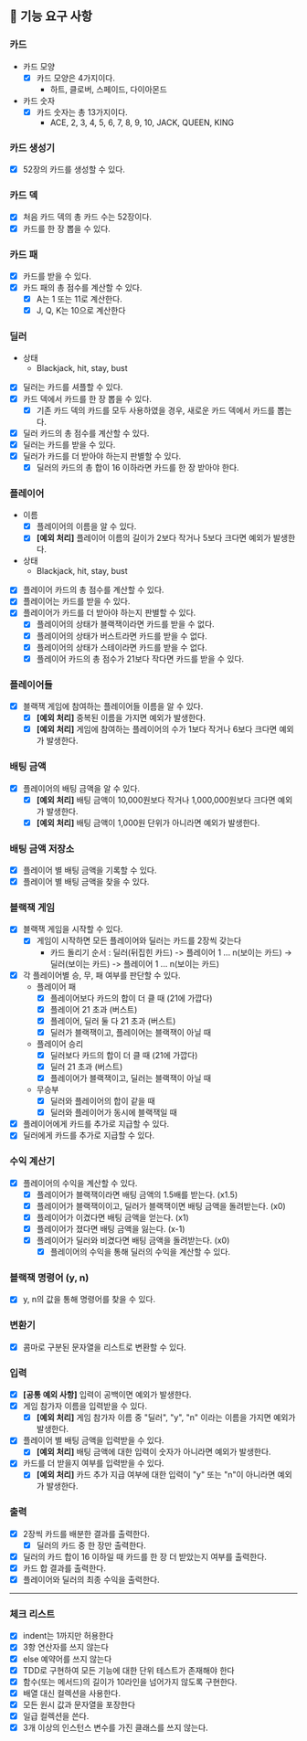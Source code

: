 ## 📝 기능 요구 사항

### 카드
- 카드 모양
  - [x] 카드 모양은 4가지이다.
      - 하트, 클로버, 스페이드, 다이아몬드
- 카드 숫자
  - [x] 카드 숫자는 총 13가지이다.
      - ACE, 2, 3, 4, 5, 6, 7, 8, 9, 10, JACK, QUEEN, KING

### 카드 생성기
- [x] 52장의 카드를 생성할 수 있다.

### 카드 덱
- [x] 처음 카드 덱의 총 카드 수는 52장이다.
- [x] 카드를 한 장 뽑을 수 있다.

### 카드 패
- [x] 카드를 받을 수 있다.
- [x] 카드 패의 총 점수를 계산할 수 있다.
  - [x] A는 1 또는 11로 계산한다.
  - [x] J, Q, K는 10으로 계산한다

### 딜러
- 상태
  - Blackjack, hit, stay, bust
- [x] 딜러는 카드를 셔플할 수 있다. 
- [x] 카드 덱에서 카드를 한 장 뽑을 수 있다.
  - [x] 기존 카드 덱의 카드를 모두 사용하였을 경우, 새로운 카드 덱에서 카드를 뽑는다.
- [x] 딜러 카드의 총 점수를 계산할 수 있다.
- [x] 딜러는 카드를 받을 수 있다.
- [x] 딜러가 카드를 더 받아야 하는지 판별할 수 있다.
  - [x] 딜러의 카드의 총 합이 16 이하라면 카드를 한 장 받아야 한다.

### 플레이어
- 이름
  - [x] 플레이어의 이름을 알 수 있다.
  - [x] **[예외 처리]** 플레이어 이름의 길이가 2보다 작거나 5보다 크다면 예외가 발생한다. 
- 상태
  - Blackjack, hit, stay, bust
- [x] 플레이어 카드의 총 점수를 계산할 수 있다.
- [x] 플레이어는 카드를 받을 수 있다.
- [x] 플레이어가 카드를 더 받아야 하는지 판별할 수 있다.
  - [x] 플레이어의 상태가 블랙잭이라면 카드를 받을 수 없다.
  - [x] 플레이어의 상태가 버스트라면 카드를 받을 수 없다.
  - [x] 플레이어의 상태가 스테이라면 카드를 받을 수 없다.
  - [x] 플레이어 카드의 총 점수가 21보다 작다면 카드를 받을 수 있다.

### 플레이어들
- [x] 블랙잭 게임에 참여하는 플레이어들 이름을 알 수 있다.
  - [x] **[예외 처리]** 중복된 이름을 가지면 예외가 발생한다.
  - [x] **[예외 처리]** 게임에 참여하는 플레이어의 수가 1보다 작거나 6보다 크다면 예외가 발생한다.

### 배팅 금액
- [x] 플레이어의 배팅 금액을 알 수 있다.
  - [x] **[예외 처리]** 배팅 금액이 10,000원보다 작거나 1,000,000원보다 크다면 예외가 발생한다.
  - [x] **[예외 처리]** 배팅 금액이 1,000원 단위가 아니라면 예외가 발생한다.

### 배팅 금액 저장소
- [x] 플레이어 별 배팅 금액을 기록할 수 있다.
- [x] 플레이어 별 배팅 금액을 찾을 수 있다.

### 블랙잭 게임
- [x] 블랙잭 게임을 시작할 수 있다.
  - [x] 게임이 시작하면 모든 플레이어와 딜러는 카드를 2장씩 갖는다
    - 카드 돌리기 순서 : 딜러(뒤집힌 카드) -> 플레이어 1 ... n(보이는 카드) -> 딜러(보이는 카드) -> 플레이어 1 ... n(보이는 카드)
- [x] 각 플레이어별 승, 무, 패 여부를 판단할 수 있다.
  - 플레이어 패
    - [x] 플레이어보다 카드의 합이 더 클 때 (21에 가깝다)
    - [x] 플레이어 21 초과 (버스트)
    - [x] 플레이어, 딜러 둘 다 21 초과 (버스트)
    - [x] 딜러가 블랙잭이고, 플레이어는 블랙잭이 아닐 때
  - 플레이어 승리
    - [x] 딜러보다 카드의 합이 더 클 때 (21에 가깝다)
    - [x] 딜러 21 초과 (버스트)
    - [x] 플레이어가 블랙잭이고, 딜러는 블랙잭이 아닐 때
  - 무승부
    - [x] 딜러와 플레이어의 합이 같을 때
    - [x] 딜러와 플레이어가 동시에 블랙잭일 때
- [x] 플레이어에게 카드를 추가로 지급할 수 있다.
- [x] 딜러에게 카드를 추가로 지급할 수 있다.

### 수익 계산기
- [x] 플레이어의 수익을 계산할 수 있다.
  - [x] 플레이어가 블랙잭이라면 배팅 금액의 1.5배를 받는다. (x1.5)
  - [x] 플레이어가 블랙잭이이고, 딜러가 블랙잭이면 배팅 금액을 돌려받는다. (x0)
  - [x] 플레이어가 이겼다면 배팅 금액을 얻는다. (x1)
  - [x] 플레이어가 졌다면 배팅 금액을 잃는다. (x-1)
  - [x] 플레이어가 딜러와 비겼다면 배팅 금액을 돌려받는다. (x0)
    - [x] 플레이어의 수익을 통해 딜러의 수익을 계산할 수 있다.

### 블랙잭 명령어 (y, n)
- [x] y, n의 값을 통해 명령어를 찾을 수 있다.

### 변환기
- [x] 콤마로 구분된 문자열을 리스트로 변환할 수 있다.

### 입력
- [x] **[공통 예외 사항]** 입력이 공백이면 예외가 발생한다.
- [x] 게임 참가자 이름을 입력받을 수 있다.
  - [x] **[예외 처리]** 게임 참가자 이름 중 "딜러", "y", "n" 이라는 이름을 가지면 예외가 발생한다.
- [x] 플레이어 별 배팅 금액을 입력받을 수 있다.
  - [x] **[예외 처리]** 배팅 금액에 대한 입력이 숫자가 아니라면 예외가 발생한다.
- [x] 카드를 더 받을지 여부를 입력받을 수 있다.
  - [x] **[예외 처리]** 카드 추가 지급 여부에 대한 입력이 "y" 또는 "n"이 아니라면 예외가 발생한다.

### 출력
- [x] 2장씩 카드를 배분한 결과를 출력한다.
  - [x] 딜러의 카드 중 한 장만 출력한다.
- [x] 딜러의 카드 합이 16 이하일 때 카드를 한 장 더 받았는지 여부를 출력한다.
- [x] 카드 합 결과를 출력한다.
- [x] 플레이어와 딜러의 최종 수익을 출력한다.

---

### 체크 리스트
- [x] indent는 1까지만 허용한다
- [x] 3항 연산자를 쓰지 않는다
- [x] else 예약어를 쓰지 않는다
- [x] TDD로 구현하여 모든 기능에 대한 단위 테스트가 존재해야 한다
- [x] 함수(또는 메서드)의 길이가 10라인을 넘어가지 않도록 구현한다.
- [x] 배열 대신 컬렉션을 사용한다.
- [x] 모든 원시 값과 문자열을 포장한다
- [x] 일급 컬렉션을 쓴다.
- [x] 3개 이상의 인스턴스 변수를 가진 클래스를 쓰지 않는다.
